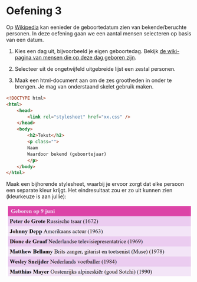 # Oefening 3

Op [Wikipedia](https://nl.wikipedia.org/) kan eenieder de geboortedatum zien van bekende/beruchte personen. In deze oefening gaan we een aantal mensen selecteren op basis van een datum.

1. Kies een dag uit, bijvoorbeeld je eigen geboortedag. Bekijk [de wiki-pagina van mensen die op deze dag geboren zijn](https://nl.wikipedia.org/wiki/9_juni).

2. Selecteer uit de ongetwijfeld uitgebreide lijst een zestal personen.

3. Maak een html-document aan om de zes grootheden in onder te brengen. Je mag van onderstaand skelet gebruik maken.

```html
<!DOCTYPE html>
<html>
    <head>
        <link rel="stylesheet" href="xx.css" />
    </head>
    <body>
        <h2>Tekst</h2>
        <p class="">
        Naam
        Waardoor bekend (geboortejaar)
        </p>
    </body>
</html>
```

Maak een bijhorende stylesheet, waarbij je ervoor zorgt dat elke persoon een separate kleur krijgt. Het eindresultaat zou er zo uit kunnen zien (kleurkeuze is aan jullie):

![Mogelijk resultaat van oefening 3](imgs/oefening3.png)
